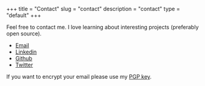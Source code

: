 +++
title = "Contact"
slug = "contact"
description = "contact"
type = "default"
+++

Feel free to contact me. I love learning about interesting projects (preferably open source).

- [Email](mailto:alexandermichaelmiranda@gmail.com)
- [Linkedin](https://linkedin.com/in/alexmmiranda)
- [Github](https://github.com/ammiranda)
- [Twitter](https://twitter.com/amiranda222)

If you want to encrypt your email please use my [PGP key](/pgp.txt).
